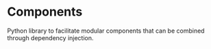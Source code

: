 # Components
Python library to facilitate modular components that can be combined through dependency injection. 
